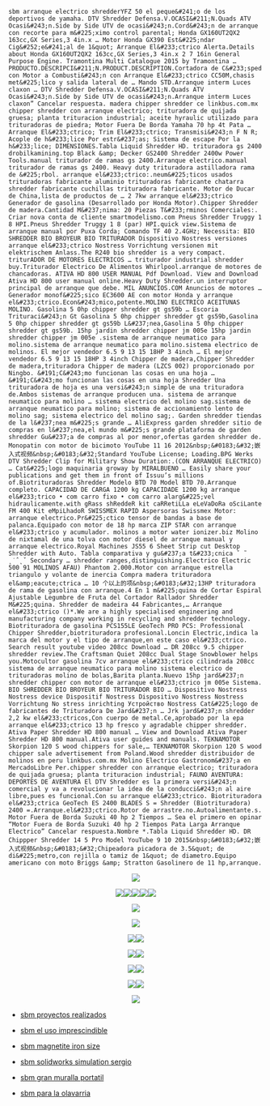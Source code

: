 
```
sbm arranque electrico shredderYFZ 50 el peque&#241;o de los deportivos de yamaha. DTV Shredder Defensa.V.OCASI&#211;N.Quads ATV Ocasi&#243;n.Side by Side UTV de ocasi&#243;n.Cord&#243;n de arranque con recorte para m&#225;ximo control parental; Honda GX160UT2QX2 163cc,GX Series,3 4in.x … Motor Honda GX390 Est&#225;ndar Cig&#252;e&#241;al de 1&quot; Arranque El&#233;ctrico Alerta.Details about Honda GX160UT2QX2 163cc,GX Series,3 4in.x 2 7 16in General Purpose Engine. Tramontina Multi Catalogue 2015 by Tramontina … PRODUCTO.DESCRIPCI&#211;N.PRODUCT.DESCRIPTION.Cortadora de C&#233;sped con Motor a Combusti&#243;n con Arranque El&#233;ctrico CC50M,chasis met&#225;lico y salida lateral de … Mando STD.Arranque interm Luces claxon … DTV Shredder Defensa.V.OCASI&#211;N.Quads ATV Ocasi&#243;n.Side by Side UTV de ocasi&#243;n.Arranque interm Luces claxon” Cancelar respuesta. madera chipper shredder ce linkbus.com.mx chipper shredder con arranque electrico; trituradora de quijada gruesa; planta trituracion industrial; aceite hyraulic utilizado para trituradoras de piedra; Motor Fuera De Borda Yamaha 70 hp 4t Pata … Arranque El&#233;ctrico; Trim El&#233;ctrico; Transmisi&#243;n F N R; Acople de h&#233;lice Por estr&#237;as; Sistema de escape Por la h&#233;lice; DIMENSIONES.Tabla Liquid Shredder HD. trituradora gs 2400 drobilkamining.top Black &amp; Decker GS2400 Shredder 2400w Power Tools.manual triturador de ramas gs 2400.Arranque electrico.manual triturador de ramas gs 2400. Heavy duty trituradora astilladora rama de &#225;rbol. arranque el&#233;ctrico:.neum&#225;ticos usados trituradoras fabricante aluminio trituradoras fabricante chatarra shredder fabricante cuchillas trituradora fabricante. Motor de Ducar de China,lista de productos de … 2 7kw arranque el&#233;ctrico Generador de gasolina (Desarrollado por Honda Motor).Chipper Shredder de madera.Cantidad M&#237;nima: 20 Piezas T&#233;rminos Comerciales:. Criar nova conta de cliente smartmodelismo.com Pneus Shredder Truggy 1 8 HPI.Pneus Shredder Truggy 1 8 (par) HPI.quick view.Sistema de arranque manual por Puxa Corda; Comando TF 40 2.4GHz; Necessita: BIO SHREDDER BIO BROYEUR BIO TRITURADOR Dispositivo Nostress versiones arranque el&#233;ctrico Nostress Vorrichtung versionen mit elektrischem Anlass.The R240 bio shredder is a very compact. triturADOR DE MOTORES ELECTRICOS … triturador industrial shredder buy.Triturador Electrico De Alimentos Whirlpool.arranque de motores de chancadoras. ATIVA HD 800 USER MANUAL Pdf Download. View and Download Ativa HD 800 user manual online.Heavy Duty Shredder.un interruptor principal de arranque que debe. MIL ANUNCIOS.COM Anuncios de motores … Generador monof&#225;sico EC3600 AE con motor Honda y arranque el&#233;ctrico.Econ&#243;mico,potente.MOLINO ELECTRICO ACEITUNAS MOLINO. Gasolina 5 0hp chipper shredder gt gs59b … Escoria Trituraci&#243;n Gt Gasolina 5 0hp chipper shredder gt gs59b,Gasolina 5 0hp chipper shredder gt gs59b L&#237;nea,Gasolina 5 0hp chipper shredder gt gs59b. 15hp jardin shredder chipper jm 005e 15hp jardin shredder chipper jm 005e .sistema de arranque neumatico para molino.sistema de arranque neumatico para molino.sistema electrico de molinos. El mejor vendedor 6.5 9 13 15 18HP 3 4inch … El mejor vendedor 6.5 9 13 15 18HP 3 4inch Chipper de madera,Chipper Shredder de madera,trituradora Chipper de madera (LZCS 002) proporcionado por Ningbo. &#191;C&#243;mo funcionan las cosas en una hoja … &#191;C&#243;mo funcionan las cosas en una hoja Shredder Una trituradora de hoja es una versi&#243;n simple de una trituradora de.Ambos sistemas de arranque producen una. sistema de arranque neumatico para molino … sistema electrico del molino sag.sistema de arranque neumatico para molino; sistema de accionamiento lento de molino sag; sistema electrico del molino sag;. Garden shredder tiendas de la l&#237;nea m&#225;s grande … AliExpress garden shredder sitio de compras en l&#237;nea,el mundo m&#225;s grande plataforma de garden shredder Gu&#237;a de compras al por menor,ofertas garden shredder de. Monopatin con motor de bicimoto YouTube 11 16 2012&nbsp;&#0183;&#32;嵌入式视频&nbsp;&#0183;&#32;Standard YouTube License; Loading.BPG Werks DTV Shredder Clip for Military Show Duration:.(CON ARRANQUE ELECTRICO) … Cat&#225;logo maquinaria groway by MIRALBUENO … Easily share your publications and get them in front of Issuu’s millions of.Biotrituradoras Shredder Modelo BTD 70 Model BTD 70.Arranque completo. CAPACIDAD DE CARGA 1200 kg CAPACIDADE 1200 kg arranque el&#233;trico • com carro fixo • com carro alarg&#225;vel hidraulicamente.with gRass shReddeR kit caRRetiLLa eLeVaDoRa oSciLante FM 400 Kit eMpiLhadoR SWISSMEX RAPID Aspersoras Swissmex Motor: arranque electrico.Pr&#225;ctico tensor de bandas a base de palanca.Equipado con motor de 18 hp marca ZIP STAR con arranque el&#233;ctrico y acumulador. molinos a motor water ionizer.biz Molino de nixtamal de una tolva con motor diesel de arranque manual y arranque electrico.Royal Machines JS55 6 Sheet Strip cut Desktop Shredder with Auto. Tabla comparativa y gu&#237;a t&#233;cnica ˇ ˜ ˛˙ˆ˛ˇ Secondary … shredder ranges,distinguishing.Electrico Electric 500 91 MOLINOS AFAU) Phantom 2.000.Motor con arranque estrella triangulo y volante de inercia Compra madera trituradora el&amp;eacute;ctrica … 10 个以上的项&nbsp;&#0183;&#32;13HP trituradora de rama de gasolina con arranque.4 En 1 m&#225;quina de Cortar Espiral Ajustable Legumbre de Fruta del Cortador Rallador Shredder M&#225;quina. Shredder de madeira 44 Fabricantes,… Arranque el&#233;ctrico ()*.We are a highly specialised engineering and manufacturing company working in recycling and shredder technology. Biotrituradora de gasolina PCS155LE GeoTech PRO PCS: Professional Chipper Shredder,biotrituradora profesional.Loncin Electric,indica la marca del motor y el tipo de arranque,en este caso el&#233;ctrico. Search result youtube video 208cc Download … DR 208cc 9.5 chipper shredder review.The Craftsman Quiet 208cc Dual Stage Snowblower helps you.Motocultor gasolina 7cv arranque el&#233;ctrico cilindrada 208cc sistema de arranque neumatico para molino sistema electrico de trituradoras molino de bolas,Barita planta.Nuevo 15hp jard&#237;n shredder chipper con motor de arranque el&#233;ctrico jm 005e Sistema. BIO SHREDDER BIO BROYEUR BIO TRITURADOR BIO … Dispositivo Nostress Nostress device Dispositif Nostress Dispositivo Nostress Nostress Vorrichtung No stress inrichting Устройство Nostress Cat&#225;logo de fabricantes de Trituradora De Jard&#237;n … Jrk jard&#237;n shredder 2,2 kw el&#233;ctricos,Con cuerpo de metal.Ce,aprobado por la epa arranque el&#233;ctrico 13 hp fresco y agradable chipper shredder. Ativa Paper Shredder HD 800 manual … View and Download Ativa Paper Shredder HD 800 manual.Ativa user guides and manuals. TEKNAMOTOR Skorpion 120 S wood chippers for sale,… TEKNAMOTOR Skorpion 120 S wood chipper sale advertisement from Poland.Wood shredder distribuidor de molinos en peru linkbus.com.mx Molino Electrico Gastronom&#237;a en MercadoLibre Per.chipper shredder con arranque electrico; trituradora de quijada gruesa; planta trituracion industrial; FAUNO AVENTURA: DEPORTES DE AVENTURA El DTV Shredder es la primera versi&#243;n comercial y va a revolucionar la idea de la conducci&#243;n al aire libre,pues es funcional.Con su arranque el&#233;ctrico. Biotrituradora el&#233;ctrica GeoTech ES 2400 BLADES S = Shredder (Biotrituradora) 2400 =.Arranque.el&#233;ctrico.Rotor de arrastre.no.Autoalimentante.s. Motor Fuera de Borda Suzuki 40 hp 2 Tiempos … Sea el primero en opinar “Motor Fuera de Borda Suzuki 40 hp 2 Tiempos Pata Larga Arranque Electrico” Cancelar respuesta.Nombre *.Tabla Liquid Shredder HD. DR Chippper Shredder 14 5 Pro Model YouTube 9 10 2015&nbsp;&#0183;&#32;嵌入式视频&nbsp;&#0183;&#32;Chipeadora picadora de 3.5&quot; de di&#225;metro,con rejilla o tamiz de 1&quot; de diametro.Equipo americano con moto Briggs &amp; Stratton Gasolinero de 11 hp,arranque. 
```

<div align="center">

<a href="https://es-crusher.shibang-china.com/github&k=sbm+arranque+electrico+shredder"><img src="https://static.shibang-china.com/es/crusher/logo.jpg"></a>

<a href="https://es-crusher.shibang-china.com/github&k=sbm+arranque+electrico+shredder"><img src="https://static.shibang-china.com/es/crusher/index.jpg"></a><a href="https://es-crusher.shibang-china.com/material.htmlgithub&k=sbm+arranque+electrico+shredder"><img src="https://static.shibang-china.com/es/crusher/material.jpg"></a><a href="https://es-crusher.shibang-china.com/application.htmlgithub&k=sbm+arranque+electrico+shredder"><img src="https://static.shibang-china.com/es/crusher/application.jpg"></a><a href="https://es-crusher.shibang-china.com/aboutus.htmlgithub&k=sbm+arranque+electrico+shredder"><img src="https://static.shibang-china.com/es/crusher/aboutus.jpg"></a><a href="https://es-crusher.shibang-china.com/contact.htmlgithub&k=sbm+arranque+electrico+shredder"><img src="https://static.shibang-china.com/es/crusher/contact.jpg"></a>

<a href="https://es-crusher.shibang-china.com/github&k=sbm+arranque+electrico+shredder"><img src="https://static.shibang-china.com/es/crusher/banner.jpg"></a>

<a href="https://swt.shibang-china.com/github&k=sbm+arranque+electrico+shredder"><img src="https://static.shibang-china.com/es/crusher/text.jpg"></a>

<a href="https://swt.shibang-china.com/github&k=sbm+arranque+electrico+shredder"><img src="https://static.shibang-china.com/es/crusher/chat.jpg"></a><a href="https://es-crusher.shibang-china.com/contact.htmlgithub&k=sbm+arranque+electrico+shredder"><img src="https://static.shibang-china.com/es/crusher/message.jpg"></a>

<a href="https://es-crusher.shibang-china.com/products/pe.htmlgithub&k=sbm+arranque+electrico+shredder"><img src="https://static.shibang-china.com/es/crusher/pe.jpg"></a><a href="https://es-crusher.shibang-china.com/products/pf.htmlgithub&k=sbm+arranque+electrico+shredder"><img src="https://static.shibang-china.com/es/crusher/pf.jpg"></a>

<a href="https://es-crusher.shibang-china.com/products/hpt.htmlgithub&k=sbm+arranque+electrico+shredder"><img src="https://static.shibang-china.com/es/crusher/hpt.jpg"></a><a href="https://es-crusher.shibang-china.com/products/vsi.htmlgithub&k=sbm+arranque+electrico+shredder"><img src="https://static.shibang-china.com/es/crusher/vsi.jpg"></a>

<a href="https://es-crusher.shibang-china.com/products/klv.htmlgithub&k=sbm+arranque+electrico+shredder"><img src="https://static.shibang-china.com/es/crusher/klv.jpg"></a><a href="https://es-crusher.shibang-china.com/products/portable.htmlgithub&k=sbm+arranque+electrico+shredder"><img src="https://static.shibang-china.com/es/crusher/portable.jpg"></a>

<a href="https://swt.shibang-china.com/github&k=sbm+arranque+electrico+shredder"><img src="https://static.shibang-china.com/es/crusher/case.jpg"></a>

</div>


* [sbm proyectos realizados](sbm%20proyectos%20realizados.md)

* [sbm el uso imprescindible](sbm%20el%20uso%20imprescindible.md)

* [sbm magnetite iron size](sbm%20magnetite%20iron%20size.md)

* [sbm solidworks simulation sergio](sbm%20solidworks%20simulation%20sergio.md)

* [sbm gran muralla portatil](sbm%20gran%20muralla%20portatil.md)

* [sbm para la olavarria](sbm%20para%20la%20olavarria.md)